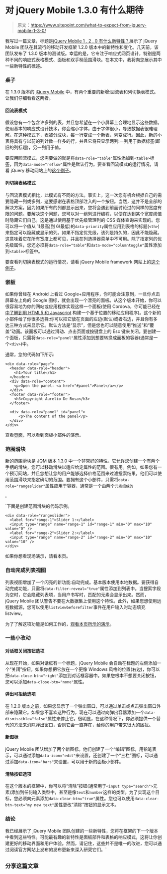 # 对 jQuery Mobile 1.3.0 有什么期待

> 原文：<https://www.sitepoint.com/what-to-expect-from-jquery-mobile-1-3-0/>

我写过一篇文章，标题是[jQuery Mobile 1 . 2 . 0 有什么新特性？](https://www.sitepoint.com/whats-new-in-jquery-mobile-1-2-0/ "What’s New in jQuery Mobile 1.2.0?")展示了 jQuery Mobile 团队在其流行的移动开发框架 1.2.0 版本中的新特性和变化。几天前，该团队发布了 1.3.0 版本的测试版。幸运的是，它专注于响应式网页设计，特别是两种不同的响应式表格模式、面板和双手柄范围滑块。在本文中，我将向您展示其中一些新特性的概述。


### 桌子

在 1.3.0 版本的 [jQuery Mobile](https://www.sitepoint.com/javascript/jquery/ "Articles about jQuery Mobile") 中，有两个重要的新增:回流表和列切换表模式。让我们仔细看看这两者。

#### 回流表模式

假设您有一个包含许多列的表，并且您希望在一个小屏幕上合理地显示这些数据。使用基本的响应式设计技术，你会缩小字体，由于字体很小，导致数据表很难理解。在这种模式下，表被分成块，每一行变成一个新表，列变成行。因此，新的小表将具有与以前的列计数一样多的行，并且它将只显示两列:一列用于数据标签(即旧的列标题)，另一列用于值。

要应用回流模式，您需要做的就是将`data-role="table"`属性添加到`<table>`标签，因为`data-mode="reflow"`属性是默认行为。要查看回流模式的运行情况，请看 jQuery 移动网站上的[这个例子](http://jquerymobile.com/demos/1.3.0-beta.1/docs/tables/table-reflow.html "Reflow table mode example")。

#### 列切换表格模式

与回流表模式相比，此模式有不同的方法。事实上，这一次您有机会根据自己的需要隐藏一列或多列，这要感谢在表格顶部注入的一个按钮。当然，这并不是全部的解决方案，因为如果所有的列都显示出来，您将会遇到前面讨论过的同样的宽度有限的问题。要解决这个问题，您可以对一组列进行编程，以便在达到某个宽度阈值时隐藏它们自己。这是通过使用基于优先级管理列的 CSS 媒体查询来实现的。您可以将一个值从 1(最高)到 6(最低)的`data-priority`属性应用到表格的标题(`<th>`)来指定可以隐藏或显示的列。如果不指定优先级，该列是持久的，因此不能隐藏。这意味着它在所有宽度上都可见，并且在列选择器菜单中不可用。除了指定列的优先级属性，您还必须将`data-role="table"`和`data-mode="columntoggle"`属性添加到`<table>`标签中。

要查看列切换表模式的运行情况，请看 jQuery Mobile framework 网站上的[这个例子](http://jquerymobile.com/demos/1.3.0-beta.1/docs/tables/table-column-toggle.html "column toggle table mode example")。

### 嵌板

如果你曾经在 Android 上看过 Google+应用程序，你可能会注意到，一旦你点击屏幕左上角的 Google 图标，就会出现一个漂亮的面板。从这个版本开始，你可以很容易地为你的网站或应用程序实现这样一个面板(使用 Cordova，你可能已经在[中了解到用 HTML5 和 Javascript](https://www.sitepoint.com/series/build-a-location-based-mobile-app-with-html5-and-javascript/ "Build a Location-Based Mobile App With HTML5 and Javascript") 构建一个基于位置的移动应用程序)。这个新的小部件给了你很多选择:你可以把它放在页面的左边(默认)或者右边，并且你有多达三种方式来显示它。默认方法是“显示”，但是您也可以随意使用“推送”和“覆盖”动画。该面板可以通过滑动、点击页面或按键盘上的 Esc 键来关闭。要创建一个面板，只需将`data-role="panel"`属性添加到想要转换成面板的容器(通常是一个`<div>`)中。

通常，您的代码如下所示:

```
<div data-role="page">
  <header data-role="header">
    <h1>Your title</h1>
  </header>
  <div data-role="content">
    <p>Open the panel: <a href="#panel">Panel</a></p>
  </div>
  <footer data-role="footer">
    <h3>Copyright Aurelio De Rosa</h3>
  </footer>

  <div data-role="panel" id="panel">
      <p>The content of the panel</p>
  </div>
</div>
```

查看[页面](http://jquerymobile.com/demos/1.3.0-beta.1/docs/panels/index.html "Panel widget demo")，可以看到面板小部件的演示。

### 范围滑块

新的范围滑块是 JQM 版本 1.3.0 中一个非常好的特性。它允许您创建一个有两个手柄的滑块，您可以移动滑块以适应给定属性的范围。很有用。例如，如果您有一个预订网站，并且您想让您的用户能够选择价格范围来过滤搜索结果，他们可以使用范围滑块来指定确切的范围。要拥有这个小部件，只需将`data-role="rangeslider"`属性应用于容器，通常是一个由两个`元素组成的`<div>`。`

 `下面是创建范围滑块的代码示例。

```
<div data-role="rangeslider">
  <label for="range-1">Slider 1:</label>
  <input type="range" name="range-1" id="range-1" min="0" max="10" value="0" />
  <label for="range-2">Slider 2:</label>
  <input type="range" name="range-2" id="range-2" min="0" max="10" value="10" />
</div>
```

如果你想看现场演示，请看本页。

### 自动完成列表视图

列表视图增加了一个闪亮的新功能:自动完成。基本版本使用本地数据。要获得自动完成功能，只需将`data-filter-reveal="true"`属性添加到列表中。当搜索字段为空时，它会隐藏列表项，当用户书写时，匹配的元素会显示出来。然而，jQuery Mobile 团队警告不要在大数据集上使用这个特性。此外，如果您想使用远程数据源，您可以使用`listviewbeforefilter`事件在用户输入时动态填充 listview。

为了了解这项功能是如何工作的，[观看本页所示的演示](http://jquerymobile.com/demos/1.3.0-beta.1/docs/demos/listviews/listview-filter-reveal.html "auto-complete listview demo")。

### 一些小改动

#### 对话框关闭按钮选项

从现在开始，如果对话框有一个标题，jQuery Mobile 会自动在标题的左侧添加一个“关闭”按钮。如果你想把它放在一个更像 Windows 风格的位置(右边)，你可以把`data-close-btn="right"`添加到对话框容器中。如果您根本不想要关闭按钮，您可以添加`data-close-btn="none"`属性。

#### 弹出可拒绝选项

在 1.2.0 版本之前，如果您显示了一个弹出窗口，可以通过单击或点击弹出窗口外部来隐藏它。如果您不喜欢这种行为，现在可以通过向弹出容器添加一个`data-dismissible="false"`属性来停止它。很明显，在这种情况下，你必须提供一个替代的方法来消除弹出窗口，否则它会一直存在，给你的用户带来很大的困扰。

#### 新图标

jQuery Mobile 团队增加了两个新图标。他们创建了一个“编辑”图标，用铅笔表示，可以通过添加`data-icon="edit"`来设置，还创建了一个“三栏”图标，可以通过添加`data-icon="bars"`来设置，可以用于新的面板小部件。

#### 清除按钮选项

在这个版本的框架中，你可以将“清除”按钮(通常用于`<input type="search">`元素)添加到任何输入类型中，甚至是像`text`和`number`这样的类型。为了实现这个目标，您必须向元素添加`data-clear-btn="true"`属性。您也可以使用`data-clear-btn-text="my new text"`属性更改“清除”按钮的显示文本。

### 结论

我已经展示了 jQuery Mobile 团队创建的一些新特性，您将在框架的下一个版本中看到这些特性。可能最有趣的新特性是面板部件和表格的响应模式，这将让你创建更好的移动界面和用户体验。然而，请记住，这些并不是唯一的改进，您可以通过阅读官方网站上发布的发布更新来深入研究它们。` 

## `分享这篇文章`